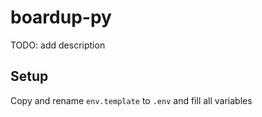 # boardup-py
TODO: add description

## Setup
Copy and rename `env.template` to `.env` and fill all variables 
